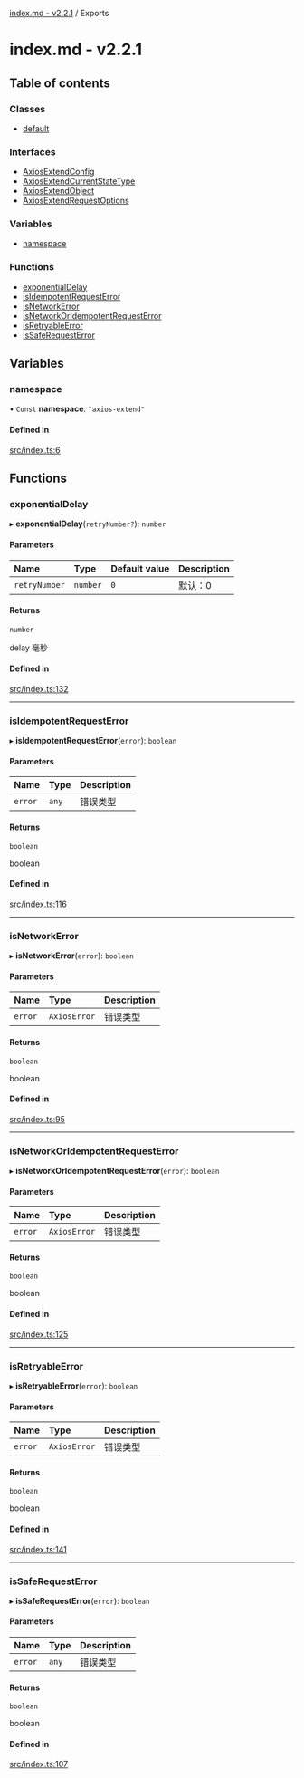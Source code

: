 [index.md - v2.2.1](README.md) / Exports

# index.md - v2.2.1

## Table of contents

### Classes

-   [default](classes/default.md)

### Interfaces

-   [AxiosExtendConfig](interfaces/AxiosExtendConfig.md)
-   [AxiosExtendCurrentStateType](interfaces/AxiosExtendCurrentStateType.md)
-   [AxiosExtendObject](interfaces/AxiosExtendObject.md)
-   [AxiosExtendRequestOptions](interfaces/AxiosExtendRequestOptions.md)

### Variables

-   [namespace](modules.md#namespace)

### Functions

-   [exponentialDelay](modules.md#exponentialdelay)
-   [isIdempotentRequestError](modules.md#isidempotentrequesterror)
-   [isNetworkError](modules.md#isnetworkerror)
-   [isNetworkOrIdempotentRequestError](modules.md#isnetworkoridempotentrequesterror)
-   [isRetryableError](modules.md#isretryableerror)
-   [isSafeRequestError](modules.md#issaferequesterror)

## Variables

### namespace

• `Const` **namespace**: `"axios-extend"`

#### Defined in

[src/index.ts:6](https://github.com/saqqdy/axios-ex/blob/00ed1c0/src/index.ts#L6)

## Functions

### exponentialDelay

▸ **exponentialDelay**(`retryNumber?`): `number`

#### Parameters

| Name          | Type     | Default value | Description |
| :------------ | :------- | :------------ | :---------- |
| `retryNumber` | `number` | `0`           | 默认：0     |

#### Returns

`number`

delay 毫秒

#### Defined in

[src/index.ts:132](https://github.com/saqqdy/axios-ex/blob/00ed1c0/src/index.ts#L132)

---

### isIdempotentRequestError

▸ **isIdempotentRequestError**(`error`): `boolean`

#### Parameters

| Name    | Type  | Description |
| :------ | :---- | :---------- |
| `error` | `any` | 错误类型    |

#### Returns

`boolean`

boolean

#### Defined in

[src/index.ts:116](https://github.com/saqqdy/axios-ex/blob/00ed1c0/src/index.ts#L116)

---

### isNetworkError

▸ **isNetworkError**(`error`): `boolean`

#### Parameters

| Name    | Type         | Description |
| :------ | :----------- | :---------- |
| `error` | `AxiosError` | 错误类型    |

#### Returns

`boolean`

boolean

#### Defined in

[src/index.ts:95](https://github.com/saqqdy/axios-ex/blob/00ed1c0/src/index.ts#L95)

---

### isNetworkOrIdempotentRequestError

▸ **isNetworkOrIdempotentRequestError**(`error`): `boolean`

#### Parameters

| Name    | Type         | Description |
| :------ | :----------- | :---------- |
| `error` | `AxiosError` | 错误类型    |

#### Returns

`boolean`

boolean

#### Defined in

[src/index.ts:125](https://github.com/saqqdy/axios-ex/blob/00ed1c0/src/index.ts#L125)

---

### isRetryableError

▸ **isRetryableError**(`error`): `boolean`

#### Parameters

| Name    | Type         | Description |
| :------ | :----------- | :---------- |
| `error` | `AxiosError` | 错误类型    |

#### Returns

`boolean`

boolean

#### Defined in

[src/index.ts:141](https://github.com/saqqdy/axios-ex/blob/00ed1c0/src/index.ts#L141)

---

### isSafeRequestError

▸ **isSafeRequestError**(`error`): `boolean`

#### Parameters

| Name    | Type  | Description |
| :------ | :---- | :---------- |
| `error` | `any` | 错误类型    |

#### Returns

`boolean`

boolean

#### Defined in

[src/index.ts:107](https://github.com/saqqdy/axios-ex/blob/00ed1c0/src/index.ts#L107)
